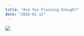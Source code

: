 ```yaml
---
title: "Are You Flossing Enough?"
date: "2018-01-12"
---
```


![](/images/dentist-fairfield-norwal-floss.jpg)
